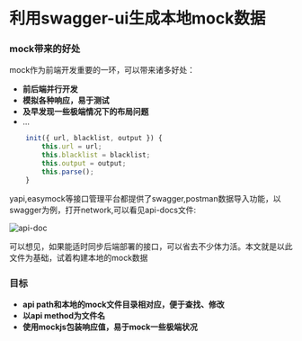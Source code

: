 利用swagger-ui生成本地mock数据
===
### mock带来的好处

mock作为前端开发重要的一环，可以带来诸多好处：

- **前后端并行开发** 
- **模拟各种响应，易于测试**
- **及早发现一些极端情况下的布局问题**
- ...


```javascript
    init({ url, blacklist, output }) {
        this.url = url;
        this.blacklist = blacklist;
        this.output = output;
        this.parse();
    }
```


yapi,easymock等接口管理平台都提供了swagger,postman数据导入功能，以swagger为例，打开network,可以看见api-docs文件:

![api-doc](https://raw.githubusercontent.com/zzf03680147/synchronizeSwagger/master/static/img/api-docs.png)

可以想见，如果能适时同步后端部署的接口，可以省去不少体力活。本文就是以此文件为基础，试着构建本地的mock数据

### 目标
- **api path和本地的mock文件目录相对应，便于查找、修改**
- **以api method为文件名**
- **使用mockjs包装响应值，易于mock一些极端状况** 
